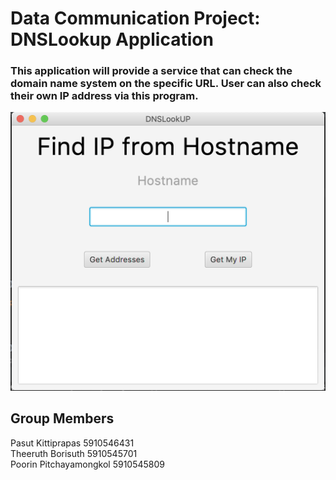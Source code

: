 # Data Communication Project: DNSLookup Application

### This application will provide a service that can check the domain name system on the specific URL. User can also check their own IP address via this program.

![screenshot preview](./pic/screenshot.png)  

## Group Members </br>
Pasut Kittiprapas 5910546431 </br>
Theeruth Borisuth 5910545701 </br>
Poorin Pitchayamongkol 5910545809 </br>

